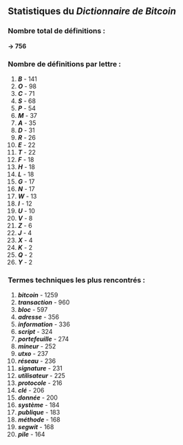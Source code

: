## Statistiques du *Dictionnaire de Bitcoin*

### Nombre total de définitions : 
**-> 756**

### Nombre de définitions par lettre :
1. ***B*** - 141
2. ***O*** - 98
3. ***C*** - 71
4. ***S*** - 68
5. ***P*** - 54
6. ***M*** - 37
7. ***A*** - 35
8. ***D*** - 31
9. ***R*** - 26
10. ***E*** - 22
11. ***T*** - 22
12. ***F*** - 18
13. ***H*** - 18
14. ***L*** - 18
15. ***G*** - 17
16. ***N*** - 17
17. ***W*** - 13
18. ***I*** - 12
19. ***U*** - 10
20. ***V*** - 8
21. ***Z*** - 6
22. ***J*** - 4
23. ***X*** - 4
24. ***K*** - 2
25. ***Q*** - 2
26. ***Y*** - 2

### Termes techniques les plus rencontrés :
1. ***bitcoin*** - 1259
2. ***transaction*** - 960
3. ***bloc*** - 597
4. ***adresse*** - 356
5. ***information*** - 336
6. ***script*** - 324
7. ***portefeuille*** - 274
8. ***mineur*** - 252
9. ***utxo*** - 237
10. ***réseau*** - 236
11. ***signature*** - 231
12. ***utilisateur*** - 225
13. ***protocole*** - 216
14. ***clé*** - 206
15. ***donnée*** - 200
16. ***système*** - 184
17. ***publique*** - 183
18. ***méthode*** - 168
19. ***segwit*** - 168
20. ***pile*** - 164

